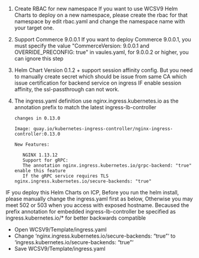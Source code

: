 1. Create RBAC for new namespace
If you want to use WCSV9 Helm Charts to deploy on a new namespace, please create the rbac for that namespace by edit rbac.yaml and change the namespace name with your target one.

2. Support Commerce 9.0.0.1
If you want to deploy Commerce 9.0.0.1, you must specify the value "CommerceVersion: 9.0.0.1 and OVERRIDE_PRECONFIG: true" in vaules.yaml, for 9.0.0.2 or higher, you can ignore this step

3. Helm Chart Version 0.1.2 + support session affinity config. But you need to manually create secret which should be issue from same CA which issue certification for backend service on ingress
IF enable session affinity, the ssl-passthrough can not work.

4. The ingress.yaml definition use nginx.ingress.kubernetes.io as the annotation prefix to match the latest ingress-lb-controller <br>

   ```
   changes in 0.13.0

   Image: quay.io/kubernetes-ingress-controller/nginx-ingress-controller:0.13.0

   New Features:

      NGINX 1.13.12
      Support for gRPC:
      The annotation nginx.ingress.kubernetes.io/grpc-backend: "true" enable this feature
      If the gRPC service requires TLS nginx.ingress.kubernetes.io/secure-backends: "true"
   ```


  IF you deploy this Helm Charts on ICP, Before you run the helm install, please manually change the ingress.yaml first as below, Otherwise you may meet 502 or 503 when you access with exposed hostname.
  Becaused the prefix annotation for embedded ingress-lb-controller be specified as  ingress.kubernetes.io/* for better backwards compatible

   * Open WCSV9/Template/ingress.yaml
   * Change ‘nginx.ingress.kubernetes.io/secure-backends: “true”‘ to ‘ingress.kubernetes.io/secure-backends: “true”‘
   * Save WCSV9/Template/ingress.yaml

